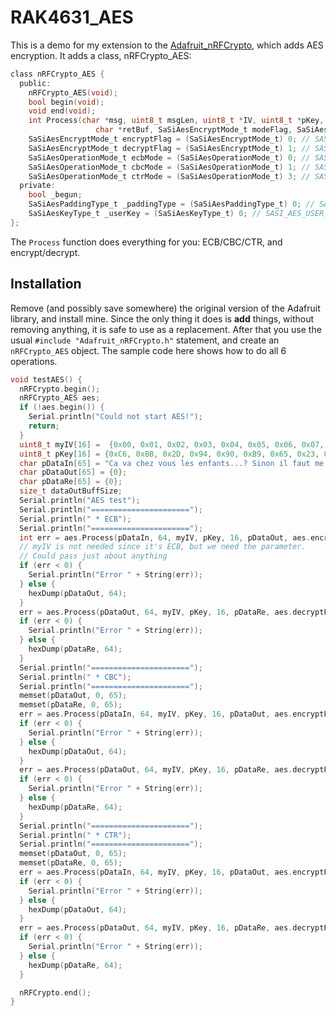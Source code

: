 # RAK4631_AES

This is a demo for my extension to the [Adafruit_nRFCrypto](https://github.com/Kongduino/Adafruit_nRFCrypto), which adds AES encryption. It adds a class, nRFCrypto_AES:

```c
class nRFCrypto_AES {
  public:
    nRFCrypto_AES(void);
    bool begin(void);
    void end(void);
    int Process(char *msg, uint8_t msgLen, uint8_t *IV, uint8_t *pKey, uint8_t pKeyLen,
                   char *retBuf, SaSiAesEncryptMode_t modeFlag, SaSiAesOperationMode_t opMode);
    SaSiAesEncryptMode_t encryptFlag = (SaSiAesEncryptMode_t) 0; // SASI_AES_ENCRYPT
    SaSiAesEncryptMode_t decryptFlag = (SaSiAesEncryptMode_t) 1; // SASI_AES_DECRYPT
    SaSiAesOperationMode_t ecbMode = (SaSiAesOperationMode_t) 0; // SASI_AES_MODE_ECB
    SaSiAesOperationMode_t cbcMode = (SaSiAesOperationMode_t) 1; // SASI_AES_MODE_CBC
    SaSiAesOperationMode_t ctrMode = (SaSiAesOperationMode_t) 3; // SASI_AES_MODE_CTR
  private:
    bool _begun;
    SaSiAesPaddingType_t _paddingType = (SaSiAesPaddingType_t) 0; // SASI_AES_PADDING_NONE
    SaSiAesKeyType_t _userKey = (SaSiAesKeyType_t) 0; // SASI_AES_USER_KEY
};
```

The `Process` function does everything for you: ECB/CBC/CTR, and encrypt/decrypt.

## Installation

Remove (and possibly save somewhere) the original version of the Adafruit library, and install mine. Since the only thing it does is **add** things, without removing anything, it is safe to use as a replacement. After that you use the usual `#include "Adafruit_nRFCrypto.h"` statement, and create an `nRFCrypto_AES` object. The sample code here shows how to do all 6 operations.

```c
void testAES() {
  nRFCrypto.begin();
  nRFCrypto_AES aes;
  if (!aes.begin()) {
    Serial.println("Could not start AES!");
    return;
  }
  uint8_t myIV[16] =  {0x00, 0x01, 0x02, 0x03, 0x04, 0x05, 0x06, 0x07, 0x08, 0x09, 0x0a, 0x0b, 0x0c, 0x0d, 0x0e, 0x0f};
  uint8_t pKey[16] = {0xC6, 0xBB, 0x2D, 0x94, 0x90, 0xB9, 0x65, 0x23, 0x98, 0xED, 0x83, 0x3F, 0x9B, 0x9D, 0x02, 0xCC};
  char pDataIn[65] = "Ca va chez vous les enfants...? Sinon il faut me le dire, hein ?";
  char pDataOut[65] = {0};
  char pDataRe[65] = {0};
  size_t dataOutBuffSize;
  Serial.println("AES test");
  Serial.println("======================");
  Serial.println(" * ECB");
  Serial.println("======================");
  int err = aes.Process(pDataIn, 64, myIV, pKey, 16, pDataOut, aes.encryptFlag, aes.ecbMode);
  // myIV is not needed since it's ECB, but we need the parameter.
  // Could pass just about anything
  if (err < 0) {
    Serial.println("Error " + String(err));
  } else {
    hexDump(pDataOut, 64);
  }
  err = aes.Process(pDataOut, 64, myIV, pKey, 16, pDataRe, aes.decryptFlag, aes.ecbMode);
  if (err < 0) {
    Serial.println("Error " + String(err));
  } else {
    hexDump(pDataRe, 64);
  }
  Serial.println("======================");
  Serial.println(" * CBC");
  Serial.println("======================");
  memset(pDataOut, 0, 65);
  memset(pDataRe, 0, 65);
  err = aes.Process(pDataIn, 64, myIV, pKey, 16, pDataOut, aes.encryptFlag, aes.cbcMode);
  if (err < 0) {
    Serial.println("Error " + String(err));
  } else {
    hexDump(pDataOut, 64);
  }
  err = aes.Process(pDataOut, 64, myIV, pKey, 16, pDataRe, aes.decryptFlag, aes.cbcMode);
  if (err < 0) {
    Serial.println("Error " + String(err));
  } else {
    hexDump(pDataRe, 64);
  }
  Serial.println("======================");
  Serial.println(" * CTR");
  Serial.println("======================");
  memset(pDataOut, 0, 65);
  memset(pDataRe, 0, 65);
  err = aes.Process(pDataIn, 64, myIV, pKey, 16, pDataOut, aes.encryptFlag, aes.ctrMode);
  if (err < 0) {
    Serial.println("Error " + String(err));
  } else {
    hexDump(pDataOut, 64);
  }
  err = aes.Process(pDataOut, 64, myIV, pKey, 16, pDataRe, aes.decryptFlag, aes.ctrMode);
  if (err < 0) {
    Serial.println("Error " + String(err));
  } else {
    hexDump(pDataRe, 64);
  }

  nRFCrypto.end();
}
```
